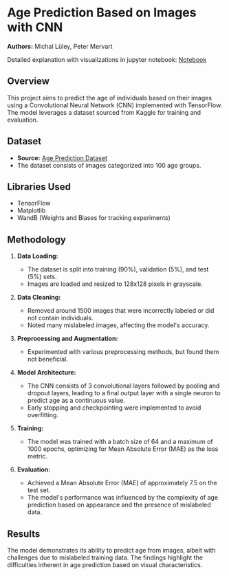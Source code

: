 # Age Prediction Based on Images with CNN

**Authors:** Michal Lüley, Peter Mervart

Detailed explanation with visualizations in jupyter notebook: [Notebook](AgeDetection.ipynb)

## Overview
This project aims to predict the age of individuals based on their images using a Convolutional Neural Network (CNN) implemented with TensorFlow. The model leverages a dataset sourced from Kaggle for training and evaluation.

## Dataset
- **Source:** [Age Prediction Dataset](https://www.kaggle.com/datasets/mariafrenti/age-prediction)
- The dataset consists of images categorized into 100 age groups. 

## Libraries Used
- TensorFlow
- Matplotlib
- WandB (Weights and Biases for tracking experiments)

## Methodology
1. **Data Loading:**
   - The dataset is split into training (90%), validation (5%), and test (5%) sets.
   - Images are loaded and resized to 128x128 pixels in grayscale.

2. **Data Cleaning:**
   - Removed around 1500 images that were incorrectly labeled or did not contain individuals.
   - Noted many mislabeled images, affecting the model's accuracy.

3. **Preprocessing and Augmentation:**
   - Experimented with various preprocessing methods, but found them not beneficial.

4. **Model Architecture:**
   - The CNN consists of 3 convolutional layers followed by pooling and dropout layers, leading to a final output layer with a single neuron to predict age as a continuous value.
   - Early stopping and checkpointing were implemented to avoid overfitting.

5. **Training:**
   - The model was trained with a batch size of 64 and a maximum of 1000 epochs, optimizing for Mean Absolute Error (MAE) as the loss metric.

6. **Evaluation:**
   - Achieved a Mean Absolute Error (MAE) of approximately 7.5 on the test set.
   - The model's performance was influenced by the complexity of age prediction based on appearance and the presence of mislabeled data.

## Results
The model demonstrates its ability to predict age from images, albeit with challenges due to mislabeled training data. The findings highlight the difficulties inherent in age prediction based on visual characteristics.
